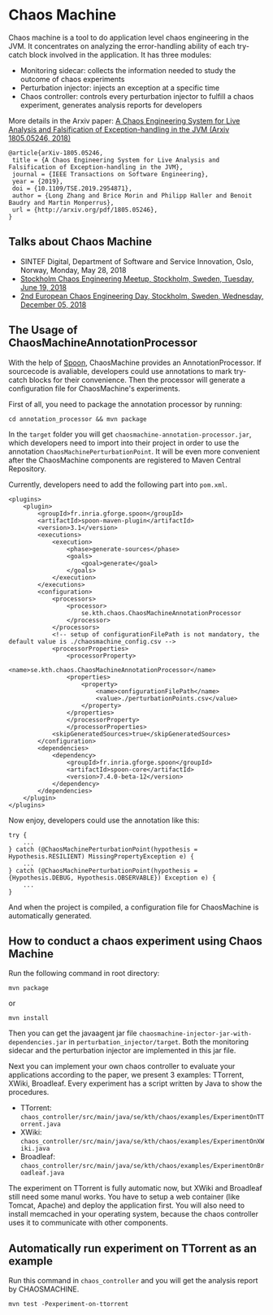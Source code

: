 # Chaos Machine
Chaos machine is a tool to do application level chaos engineering in the JVM. It concentrates on analyzing the error-handling ability of each try-catch block involved in the application. It has three modules:

- Monitoring sidecar: collects the information needed to study the outcome of chaos experiments  
- Perturbation injector: injects an exception at a specific time  
- Chaos controller: controls every perturbation injector to fulfill a chaos experiment, generates analysis reports for developers  

More details in the Arxiv paper: [A Chaos Engineering System for Live Analysis and Falsification of Exception-handling in the JVM (Arxiv 1805.05246, 2018)](https://arxiv.org/abs/1805.05246)

```
@article{arXiv-1805.05246,
 title = {A Chaos Engineering System for Live Analysis and Falsification of Exception-handling in the JVM},
 journal = {IEEE Transactions on Software Engineering},
 year = {2019},
 doi = {10.1109/TSE.2019.2954871},
 author = {Long Zhang and Brice Morin and Philipp Haller and Benoit Baudry and Martin Monperrus},
 url = {http://arxiv.org/pdf/1805.05246},
}
```

## Talks about Chaos Machine

- SINTEF Digital, Department of Software and Service Innovation, Oslo, Norway, Monday, May 28, 2018
- [Stockholm Chaos Engineering Meetup, Stockholm, Sweden, Tuesday, June 19, 2018](https://www.meetup.com/Stockholm-Chaos-Engineering-Community/events/250982413/)
- [2nd European Chaos Engineering Day, Stockholm, Sweden, Wednesday, December 05, 2018](https://www.chaos.conf.kth.se/)

## The Usage of ChaosMachineAnnotationProcessor

With the help of [Spoon](http://spoon.gforge.inria.fr/), ChaosMachine provides an AnnotationProcessor. If sourcecode is avaliable, developers could use annotations to mark try-catch blocks for their convenience. Then the processor will generate a configuration file for ChaosMachine's experiments.

First of all, you need to package the annotation processor by running:

```
cd annotation_processor && mvn package
```

In the `target` folder you will get `chaosmachine-annotation-processor.jar`, which developers need to import into their project in order to use the annotation `ChaosMachinePerturbationPoint`. It will be even more convenient after the ChaosMachine components are registered to Maven Central Repository.

Currently, developers need to add the following part into `pom.xml`.

```
<plugins>
	<plugin>
		<groupId>fr.inria.gforge.spoon</groupId>
		<artifactId>spoon-maven-plugin</artifactId>
		<version>3.1</version>
		<executions>
			<execution>
				<phase>generate-sources</phase>
				<goals>
					<goal>generate</goal>
				</goals>
			</execution>
		</executions>
		<configuration>
			<processors>
				<processor>
					se.kth.chaos.ChaosMachineAnnotationProcessor
				</processor>
			</processors>
			<!-- setup of configurationFilePath is not mandatory, the default value is ./chaosmachine_config.csv -->
			<processorProperties>
				<processorProperty>
					<name>se.kth.chaos.ChaosMachineAnnotationProcessor</name>
				<properties>
					<property>
						<name>configurationFilePath</name>
						<value>./perturbationPoints.csv</value>
					</property>
				</properties>
				</processorProperty>
				</processorProperties>
			<skipGeneratedSources>true</skipGeneratedSources>
		</configuration>
		<dependencies>
			<dependency>
				<groupId>fr.inria.gforge.spoon</groupId>
				<artifactId>spoon-core</artifactId>
				<version>7.4.0-beta-12</version>
			</dependency>
		</dependencies>
	</plugin>
</plugins>
```

Now enjoy, developers could use the annotation like this:

```
try {
    ...
} catch (@ChaosMachinePerturbationPoint(hypothesis = Hypothesis.RESILIENT) MissingPropertyException e) {
    ...
} catch (@ChaosMachinePerturbationPoint(hypothesis = {Hypothesis.DEBUG, Hypothesis.OBSERVABLE}) Exception e) {
    ...
}
```

And when the project is compiled, a configuration file for ChaosMachine is automatically generated.

## How to conduct a chaos experiment using Chaos Machine

Run the following command in root directory:

```
mvn package
```

or

```
mvn install
```

Then you can get the javaagent jar file `chaosmachine-injector-jar-with-dependencies.jar` in `perturbation_injector/target`. Both the monitoring sidecar and the perturbation injector are implemented in this jar file.

Next you can implement your own chaos controller to evaluate your applications according to the paper, we present 3 examples: TTorrent, XWiki, Broadleaf. Every experiment has a script written by Java to show the procedures.

- TTorrent: `chaos_controller/src/main/java/se/kth/chaos/examples/ExperimentOnTTorrent.java`
- XWiki: `chaos_controller/src/main/java/se/kth/chaos/examples/ExperimentOnXWiki.java`
- Broadleaf: `chaos_controller/src/main/java/se/kth/chaos/examples/ExperimentOnBroadleaf.java`

The experiment on TTorrent is fully automatic now, but XWiki and Broadleaf still need some manul works. You have to setup a web container (like Tomcat, Apache) and deploy the application first. You will also need to install memcached in your operating system, because the chaos controller uses it to communicate with other components.

## Automatically run experiment on TTorrent as an example

Run this command in `chaos_controller` and you will get the analysis report by CHAOSMACHINE.

```
mvn test -Pexperiment-on-ttorrent
```
